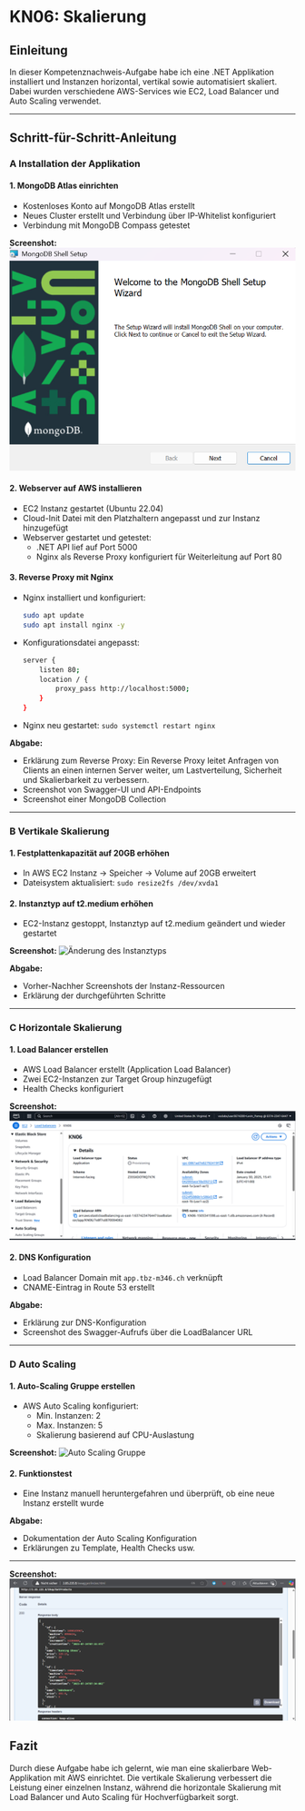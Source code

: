 # KN06: Skalierung

## Einleitung
In dieser Kompetenznachweis-Aufgabe habe ich eine .NET Applikation installiert und Instanzen horizontal, vertikal sowie automatisiert skaliert. Dabei wurden verschiedene AWS-Services wie EC2, Load Balancer und Auto Scaling verwendet. 

---

## Schritt-für-Schritt-Anleitung

### A Installation der Applikation

#### 1. MongoDB Atlas einrichten
- Kostenloses Konto auf MongoDB Atlas erstellt
- Neues Cluster erstellt und Verbindung über IP-Whitelist konfiguriert
- Verbindung mit MongoDB Compass getestet

**Screenshot:**
![MongoDB Atlas Cluster](/KN06/imgs/Screenshot%202025-01-31%20145150.png)

#### 2. Webserver auf AWS installieren
- EC2 Instanz gestartet (Ubuntu 22.04)
- Cloud-Init Datei mit den Platzhaltern angepasst und zur Instanz hinzugefügt
- Webserver gestartet und getestet:
  - .NET API lief auf Port 5000
  - Nginx als Reverse Proxy konfiguriert für Weiterleitung auf Port 80


#### 3. Reverse Proxy mit Nginx
- Nginx installiert und konfiguriert:
  ```bash
  sudo apt update
  sudo apt install nginx -y
  ```
- Konfigurationsdatei angepasst:
  ```bash
  server {
      listen 80;
      location / {
          proxy_pass http://localhost:5000;
      }
  }
  ```
- Nginx neu gestartet: `sudo systemctl restart nginx`


**Abgabe:**
- Erklärung zum Reverse Proxy: Ein Reverse Proxy leitet Anfragen von Clients an einen internen Server weiter, um Lastverteilung, Sicherheit und Skalierbarkeit zu verbessern.
- Screenshot von Swagger-UI und API-Endpoints
- Screenshot einer MongoDB Collection


---

### B Vertikale Skalierung

#### 1. Festplattenkapazität auf 20GB erhöhen
- In AWS EC2 Instanz -> Speicher -> Volume auf 20GB erweitert
- Dateisystem aktualisiert: `sudo resize2fs /dev/xvda1`


#### 2. Instanztyp auf t2.medium erhöhen
- EC2-Instanz gestoppt, Instanztyp auf t2.medium geändert und wieder gestartet

**Screenshot:**
![Änderung des Instanztyps](images/instance_type.png)

**Abgabe:**
- Vorher-Nachher Screenshots der Instanz-Ressourcen
- Erklärung der durchgeführten Schritte

---

### C Horizontale Skalierung

#### 1. Load Balancer erstellen
- AWS Load Balancer erstellt (Application Load Balancer)
- Zwei EC2-Instanzen zur Target Group hinzugefügt
- Health Checks konfiguriert

**Screenshot:**
![Load Balancer Konfiguration](/KN06/imgs/Screenshot%202025-01-30%20154157.png)

#### 2. DNS Konfiguration
- Load Balancer Domain mit `app.tbz-m346.ch` verknüpft
- CNAME-Eintrag in Route 53 erstellt


**Abgabe:**
- Erklärung zur DNS-Konfiguration
- Screenshot des Swagger-Aufrufs über die LoadBalancer URL

---

### D Auto Scaling

#### 1. Auto-Scaling Gruppe erstellen
- AWS Auto Scaling konfiguriert:
  - Min. Instanzen: 2
  - Max. Instanzen: 5
  - Skalierung basierend auf CPU-Auslastung

**Screenshot:**
![Auto Scaling Gruppe](images/auto_scaling.png)

#### 2. Funktionstest
- Eine Instanz manuell heruntergefahren und überprüft, ob eine neue Instanz erstellt wurde


**Abgabe:**
- Dokumentation der Auto Scaling Konfiguration
- Erklärungen zu Template, Health Checks usw.

---

**Screenshot:**
![200 ok](/KN06/imgs/Screenshot%202025-01-30%20152225.png)

## Fazit
Durch diese Aufgabe habe ich gelernt, wie man eine skalierbare Web-Applikation mit AWS einrichtet. Die vertikale Skalierung verbessert die Leistung einer einzelnen Instanz, während die horizontale Skalierung mit Load Balancer und Auto Scaling für Hochverfügbarkeit sorgt.